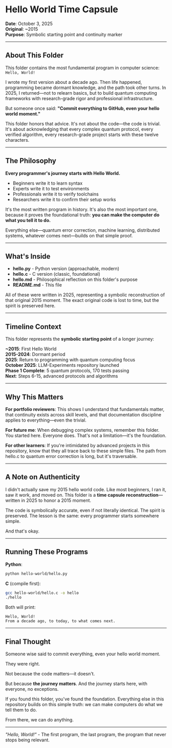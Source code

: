 # Hello World Time Capsule

**Date**: October 3, 2025  
**Original**: ~2015  
**Purpose**: Symbolic starting point and continuity marker

---

## About This Folder

This folder contains the most fundamental program in computer science: `Hello, World!`

I wrote my first version about a decade ago. Then life happened, programming became dormant knowledge, and the path took other turns. In 2025, I returned—not to relearn basics, but to build quantum computing frameworks with research-grade rigor and professional infrastructure.

But someone once said: **"Commit everything to GitHub, even your hello world moment."**

This folder honors that advice. It's not about the code—the code is trivial. It's about acknowledging that every complex quantum protocol, every verified algorithm, every research-grade project starts with these twelve characters.

---

## The Philosophy

**Every programmer's journey starts with Hello World.**

- Beginners write it to learn syntax
- Experts write it to test environments
- Professionals write it to verify toolchains
- Researchers write it to confirm their setup works

It's the most written program in history. It's also the most important one, because it proves the foundational truth: **you can make the computer do what you tell it to do.**

Everything else—quantum error correction, machine learning, distributed systems, whatever comes next—builds on that simple proof.

---

## What's Inside

- **hello.py** - Python version (approachable, modern)
- **hello.c** - C version (classic, foundational)
- **hello.md** - Philosophical reflection on this folder's purpose
- **README.md** - This file

All of these were written in 2025, representing a symbolic reconstruction of that original 2015 moment. The exact original code is lost to time, but the spirit is preserved here.

---

## Timeline Context

This folder represents the **symbolic starting point** of a longer journey:

**~2015**: First Hello World  
**2015-2024**: Dormant period  
**2025**: Return to programming with quantum computing focus  
**October 2025**: LLM-Experiments repository launched  
**Phase 1 Complete**: 5 quantum protocols, 170 tests passing  
**Next**: Steps 6-15, advanced protocols and algorithms

---

## Why This Matters

**For portfolio reviewers**: This shows I understand that fundamentals matter, that continuity exists across skill levels, and that documentation discipline applies to everything—even the trivial.

**For future me**: When debugging complex systems, remember this folder. You started here. Everyone does. That's not a limitation—it's the foundation.

**For other learners**: If you're intimidated by advanced projects in this repository, know that they all trace back to these simple files. The path from hello.c to quantum error correction is long, but it's traversable.

---

## A Note on Authenticity

I didn't actually save my 2015 hello world code. Like most beginners, I ran it, saw it work, and moved on. This folder is a **time capsule reconstruction**—written in 2025 to honor a 2015 moment.

The code is symbolically accurate, even if not literally identical. The spirit is preserved. The lesson is the same: every programmer starts somewhere simple.

And that's okay.

---

## Running These Programs

**Python**:
```bash
python hello-world/hello.py
```

**C** (compile first):
```bash
gcc hello-world/hello.c -o hello
./hello
```

Both will print:
```
Hello, World!
From a decade ago, to today, to what comes next.
```

---

## Final Thought

Someone wise said to commit everything, even your hello world moment.

They were right.

Not because the code matters—it doesn't.

But because **the journey matters**. And the journey starts here, with everyone, no exceptions.

If you found this folder, you've found the foundation. Everything else in this repository builds on this simple truth: we can make computers do what we tell them to do.

From there, we can do anything.

---

*"Hello, World!"* - The first program, the last program, the program that never stops being relevant.
